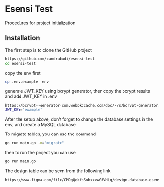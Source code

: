 
# Esensi Test

Procedures for project initialization


## Installation

The first step is to clone the GitHub project

```bash
https://github.com/candrabudi/esensi-test
cd esensi-test
```

copy the env first

```bash
cp .env.example .env
```

generate JWT_KEY using bcrypt generator, then copy the bcrypt results and add JWT_KEY in .env

```bash
https://bcrypt--generator-com.webpkgcache.com/doc/-/s/bcrypt-generator.com/
JWT_KEY="example"
```

After the setup above, don't forget to change the database settings in the env, and create a MySQL database

To migrate tables, you can use the command

```bash
go run main.go -m="migrate"
```

then to run the project you can use

```bash
go run main.go
```

The design table can be seen from the following link

```bash
https://www.figma.com/file/CMDgQekfoSobxxvwGBVHLq/design-database-esensi?type=whiteboard&node-id=0-1&t=CGrNaPCfcdpEuLip-0
```